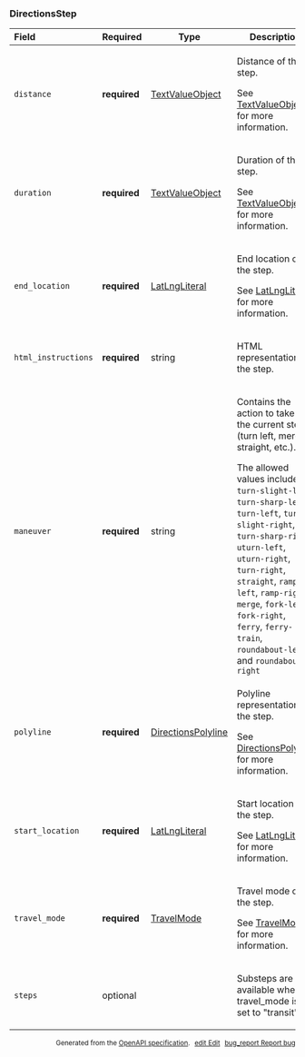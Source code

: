 <!--- This is a generated file, do not edit! -->
<!--- [START maps_http_schema_directionsstep] -->
<h3 class="schema-object" id="DirectionsStep">DirectionsStep</h3>

| Field               | Required     | Type                                                           | Description                                                                                                                                                                                                                                                                                                                                                                                                                                                                               |
| :------------------ | ------------ | -------------------------------------------------------------- | ----------------------------------------------------------------------------------------------------------------------------------------------------------------------------------------------------------------------------------------------------------------------------------------------------------------------------------------------------------------------------------------------------------------------------------------------------------------------------------------- |
| `distance`          | **required** | [TextValueObject](#TextValueObject "TextValueObject")          | <div class="ref-property-description"><p>Distance of the step.</p><p>See <a href="#TextValueObject">TextValueObject</a> for more information.</div>                                                                                                                                                                                                                                                                                                                                       |
| `duration`          | **required** | [TextValueObject](#TextValueObject "TextValueObject")          | <div class="ref-property-description"><p>Duration of the step.</p><p>See <a href="#TextValueObject">TextValueObject</a> for more information.</div>                                                                                                                                                                                                                                                                                                                                       |
| `end_location`      | **required** | [LatLngLiteral](#LatLngLiteral "LatLngLiteral")                | <div class="ref-property-description"><p>End location of the step.</p><p>See <a href="#LatLngLiteral">LatLngLiteral</a> for more information.</div>                                                                                                                                                                                                                                                                                                                                       |
| `html_instructions` | **required** | string                                                         | <div class="nonref-property-description"><p>HTML representation of the step.</p></div>                                                                                                                                                                                                                                                                                                                                                                                                    |
| `maneuver`          | **required** | string                                                         | <div class="nonref-property-description"><p>Contains the action to take for the current step (turn left, merge, straight, etc.).</p><div class="notranslate">The allowed values include: `turn-slight-left`, `turn-sharp-left`, `turn-left`, `turn-slight-right`, `turn-sharp-right`, `uturn-left`, `uturn-right`, `turn-right`, `straight`, `ramp-left`, `ramp-right`, `merge`, `fork-left`, `fork-right`, `ferry`, `ferry-train`, `roundabout-left`, and `roundabout-right`</div></div> |
| `polyline`          | **required** | [DirectionsPolyline](#DirectionsPolyline "DirectionsPolyline") | <div class="ref-property-description"><p>Polyline representation of the step.</p><p>See <a href="#DirectionsPolyline">DirectionsPolyline</a> for more information.</div>                                                                                                                                                                                                                                                                                                                  |
| `start_location`    | **required** | [LatLngLiteral](#LatLngLiteral "LatLngLiteral")                | <div class="ref-property-description"><p>Start location of the step.</p><p>See <a href="#LatLngLiteral">LatLngLiteral</a> for more information.</div>                                                                                                                                                                                                                                                                                                                                     |
| `travel_mode`       | **required** | [TravelMode](#TravelMode "TravelMode")                         | <div class="ref-property-description"><p>Travel mode of the step.</p><p>See <a href="#TravelMode">TravelMode</a> for more information.</div>                                                                                                                                                                                                                                                                                                                                              |
| `steps`             | optional     |                                                                | <div class="nonref-property-description"><p>Substeps are only available when travel_mode is set to "transit".</p></div>                                                                                                                                                                                                                                                                                                                                                                   |

<p style="text-align: right; font-size: smaller;">Generated from the <a class="gc-analytics-event" data-category="GMP" data-label="openapi-github" href="https://github.com/googlemaps/openapi-specification" title="Google Maps Platform OpenAPI Specification" class="external">OpenAPI specification</a>.
<a class="gc-analytics-event" data-category="GMP" data-label="openapi-github-maps-http-schema-directionsstep" data-action="edit" style="margin-left: 5px;" href="https://github.com/googlemaps/openapi-specification/blob/main/specification/schemas/DirectionsStep.yml" title="Edit on GitHub"><span class="material-icons">edit</span> Edit</a>
<a class="gc-analytics-event" data-category="GMP" data-label="openapi-github-maps-http-schema-directionsstep" data-action="bug" style="margin-left: 5px;" href="https://github.com/googlemaps/openapi-specification/issues/new?assignees=&labels=type%3A+bug%2C+triage+me&template=bug_report.md&title=[schemas] Bug - DirectionsStep" title="File bug for schemas on GitHub"><span class="material-icons">bug_report</span> Report bug</a>
</p>

<!--- [END maps_http_schema_directionsstep] -->
